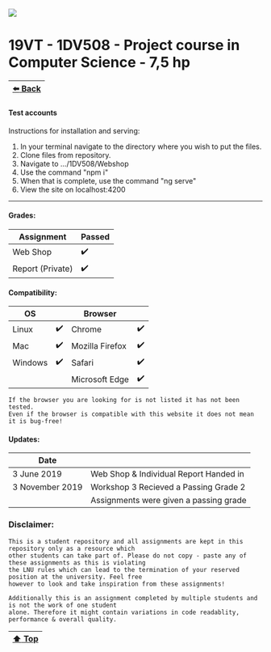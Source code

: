 ##### ![](https://mymoodle.lnu.se/pluginfile.php/1/theme_essential/logo/1573077602/lnu-logo.png)
# 19VT - 1DV508 - Project course in Computer Science - 7,5 hp
| [:arrow_left: Back](../../../) |
|---|

#### Test accounts

Instructions for installation and serving:

1. In your terminal navigate to the directory where you wish to put the files.
2. Clone files from repository.
2. Navigate to .../1DV508/Webshop
3. Use the command "npm i" 
4. When that is complete, use the command "ng serve"
5. View the site on localhost:4200
--------------------------------------

#### Grades:
| Assignment | Passed |
|---|---|
| Web Shop | :heavy_check_mark: |
| Report (Private) | :heavy_check_mark: |

#### Compatibility:
| OS |  | Browser |  |
|---|---|---|---|
| Linux | :heavy_check_mark: | Chrome | :heavy_check_mark: |
| Mac | :heavy_check_mark: | Mozilla Firefox | :heavy_check_mark: |
| Windows | :heavy_check_mark: | Safari | :heavy_check_mark: |
| | | Microsoft Edge | :heavy_check_mark: |

```
If the browser you are looking for is not listed it has not been tested.
Even if the browser is compatible with this website it does not mean it is bug-free!
```

#### Updates:
| Date |  |
|---|---|
| 3 June 2019 | Web Shop & Individual Report Handed in |
| 3 November 2019 | Workshop 3 Recieved a Passing Grade 2 |
|  | Assignments were given a passing grade |

### Disclaimer:
```
This is a student repository and all assignments are kept in this repository only as a resource which 
other students can take part of. Please do not copy - paste any of these assignments as this is violating 
the LNU rules which can lead to the termination of your reserved position at the university. Feel free 
however to look and take inspiration from these assignments!

Additionally this is an assignment completed by multiple students and is not the work of one student 
alone. Therefore it might contain variations in code readablity, performance & overall quality.
```

| [:arrow_up: Top]() |
|---|

